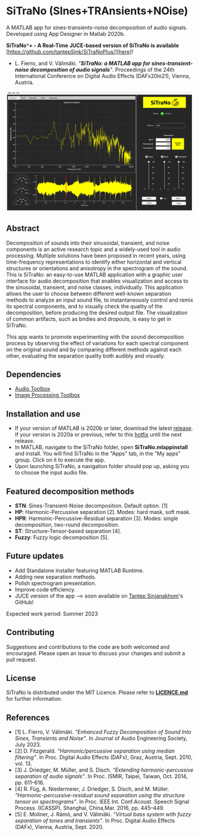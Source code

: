 # SiTraNo (SInes+TRAnsients+NOise)
A MATLAB app for sines-transients-noise decomposition of audio signals. Developed using App Designer in Matlab 2020b.

**SiTraNo^+ - A Real-Time JUCE-based version of SiTraNo is available** [https://github.com/tantepSjnk/SiTraNoPlus/][here]!

* L. Fierro, and V. Välimäki. _"**SiTraNo: a MATLAB app for sines-transient-noise decomposition of audio signals**"_.  Proceedings of the 24th International Conference on Digital Audio Effects (DAFx20in21), Vienna, Austria.

![](GUIFinal.png)

## Abstract

Decomposition of sounds into their sinusoidal, transient, and noise components is an active research topic and a widely-used tool in audio processing. Multiple solutions have been proposed in recent years, using time-frequency representations to identify either horizontal and vertical structures or orientations and anisotropy in the spectrogram of the sound. 
This is SiTraNo: an easy-to-use MATLAB application with a graphic user interface for audio decomposition that enables visualization and access to the sinusoidal, transient, and noise classes, individually. This application allows the user to choose between different well-known separation methods to analyze an input sound file, to instantaneously control and remix its spectral components, and to visually check the quality of the decomposition, before producing the desired output file. The visualization of common artifacts, such as birdies and dropouts, is easy to get in SiTraNo. 

This app wants to promote experimenting with the sound decomposition process by observing the effect of variations for each spectral component on the original sound and by comparing different methods against each other, evaluating the separation quality both audibly and visually.

## Dependencies

* [Audio Toolbox](https://www.mathworks.com/products/audio.html)
* [Image Processing Toolbox](https://www.mathworks.com/products/image.html)

## Installation and use
* If your version of MATLAB is 2020b or later, download the latest [release](https://github.com/himynameisfuego/SiTraNo/releases/latest). If your version is 2020a or previous, refer to this [hotfix](https://github.com/himynameisfuego/SiTraNo/files/6351972/SiTraNo_HotFix_1.0.0.1.zip) until the next release.
* In MATLAB, navigate to the SiTraNo folder, open **SiTraNo.mlappinstall** and install. You will find SiTraNo in the "Apps" tab, in the "My apps" group. Click on it to execute the app.
* Upon launching SiTraNo, a navigation folder should pop up, asking you to choose the input audio file.

## Featured decomposition methods

* **STN**: Sines-Transient-Noise decomposition. Default option. [1]
* **HP**: Harmonic-Percussive separation [2]. Modes: hard mask, soft mask.
* **HPR**: Harmonic-Percussive-Residual separation [3]. Modes: single decomposition, two-round decomposition. 
* **ST**: Structure-Tensor-based separation [4].
* **Fuzzy**: Fuzzy logic decomposition [5].

## Future updates
* Add Standalone installer featuring MATLAB Runtime.
* Adding new separation methods.
* Polish spectrogram presentation.
* Improve code efficiency.
* JUCE version of the app --> soon available on [Tantep Sinjanakhom](https://github.com/60010454)'s GitHub!

Expected work period: Summer 2023

## Contributing
Suggestions and contributions to the code are both welcomed and encouraged. Please open an issue to discuss your changes and submit a pull request.

## License
SiTraNo is distributed under the MIT Licence. Please refer to [**LICENCE.md**](LICENSE.md) for further information.

## References
* [1] L. Fierro, V. Välimäki. _"Enhanced Fuzzy Decomposition of Sound Into Sines, Transients and Noise"_. In Journal of Audio Engineering Society, July 2023.
* [2] D. Fitzgerald. _“Harmonic/percussive separation using median filtering”_. In Proc. Digital Audio Effects (DAFx), Graz, Austria, Sept. 2010, vol. 13.
* [3] J. Driedger, M. Müller, and S. Disch. _“Extending harmonic-percussive  separation  of  audio  signals”_. In Proc. ISMIR, Taipei, Taiwan, Oct. 2014, pp. 611–616.
* [4]  R. Füg, A. Niedermeier, J. Driedger, S. Disch, and M. Müller. _“Harmonic-percussive-residual  sound  separation  using  the structure tensor on spectrograms”_. In Proc. IEEE Int. Conf.Acoust. Speech Signal Process. (ICASSP), Shanghai, China,Mar. 2016, pp. 445–449.
* [5] E. Moliner,  J. Rämö,  and V. Välimäki. _“Virtual bass system with fuzzy separation of tones and transients”_. In Proc. Digital Audio Effects (DAFx), Vienna, Austria, Sept. 2020.
